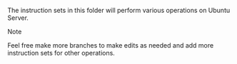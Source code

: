 The instruction sets in this folder will perform various operations on Ubuntu Server.

> [!NOTE]
> Feel free make more branches to make edits as needed and add more instruction sets for other operations.
